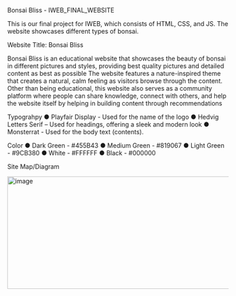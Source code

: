 Bonsai Bliss - IWEB_FINAL_WEBSITE

This is our final project for IWEB, which consists of HTML, CSS, and JS. The website showcases different types of bonsai.

Website Title: Bonsai Bliss

Bonsai Bliss is an educational website that showcases the beauty of bonsai in different pictures and styles, providing best quality pictures and detailed content as best as possible The website features a nature-inspired theme that creates a natural, calm feeling as visitors browse through the content. Other than being educational, this website also serves as a community platform where people can share knowledge, connect with others, and help the website itself by helping in building content through recommendations

Typograhpy
● Playfair Display - Used for the name of the logo
● Hedvig Letters Serif – Used for headings, offering a sleek and modern look
● Monsterrat - Used for the body text (contents).

Color
● Dark Green - #455B43
● Medium Green - #819067
● Light Green - #9CB380
● White - #FFFFFF
● Black - #000000

Site Map/Diagram

<img width="614" height="256" alt="image" src="https://github.com/user-attachments/assets/492032ec-2af7-451d-b748-2f9bb53dbc84" />
